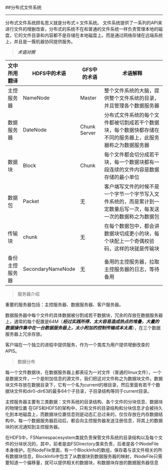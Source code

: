 ##分布式文件系统
***
分布式文件系统顾名思义就是分布式＋文件系统。
文件系统提供了一系列的API来进行文件的增删改查，分布式的系统不在和普通的文件系统一样负责管理本地的磁盘，它的文件目录和内容都不是存储在本地磁盘上。而是通过网络存储在远端系统上，并且是一簇机器协同提供服务。

>***术语对照***

 文中所用翻译|HDFS中的术语|GFS中的术语|术语解释
----|----|---|---
主控服务器|NameNode|Master|整个文件系统的大脑，提供整个文件系统的目录，并且管理各个数据服务器
数据服务器|DateNode|Chunk Server|分布式文件系统的每个文件都被切割成若干个数据块，每个数据快都存储在不同的服务器上，此服务器称之为数据服务器
数据块|Block|Chunk|每个文件都会切分成若干块，每一个数据块都有一段连续的文件内容是数据存储的最小单位
数据包|Packet|无|客户端写文件的时候不是一个字节一个字节写入文件系统的，而是累计到一定数量后写一次，每发送一次的数据称之为数据包
传输块|chunk|无|在每个数据包中，都会讲数据块切成更小的块，每个块配上一个奇偶校验码，这样的块就是传输块
备份主控服务器|SecondaryNameNode|无|备用的主控服务器，拉取主控服务器的日志，等待备用

>服务器介绍

重要的服务器包括：主控服务器、数据服务器、客户服务器。

数据服务器中每个文件的具体数据被分割成若干数据块，冗余的存放在数据服务器上，通常的每个配置是64M（***经过实践所得，太大容易造成热点的堆叠，大量的数据操作集中在一台数据服务器上，太小附加的控制传输成本太高***），在三个数据服务器上冗余存放。

客户端在一个独立的进程中提供服务，作为一个类库为用户提供增删改查的APIS。

>数据分布

每一个文件数据块，在数据服务器上都表征为一对文件（普通的linux文件），一个是数据文件，一个是附加信息的源文件，我们把这对文件称之为数据块文件。数据块文件存放在数据目录下，它有一个名为current的根目录，然后里面有若干个数据块文件和dir0-dir63的最多64个子目录，子目录结构等同于current目录。

主控服务器主要有三类数据：文件系统的目录结构、各个文件的分块信息、数据块的物理位置
在GFS和HDFS的架构中，只有文件的目录结构和分块信息才会被持久化到本地磁盘上，而数据块位置信息则是动态汇总过来的，仅仅存放在内存数据结构中。每一个数据服务器启动后，都会向主控服务器发送注册信息，将其上的数据块的状况通知到主控服务器。

在HDFS中，FSNamespacesystem类就负责保管文件系统的目录结构以及每个文件的分块状况的，其中，前者是由FSDirectory类来负责，后者是各个INodeFile本身维护。在INodeFile里面，有一个BlockInfo的数组，保存着与该文件相关的所有数据块信息，BlockInfo中包含了从数据块到数据服务器的映射，INodeFile只需要知道一个偏移量，就可以提供相关的数据块，和数据块存放的数据服务器信息






